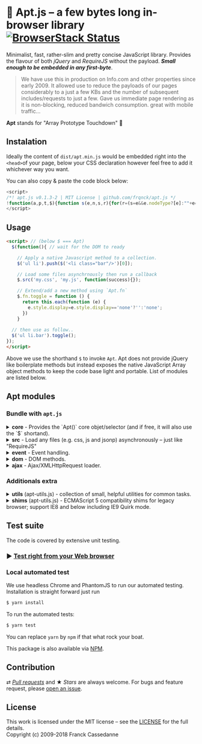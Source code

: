 # :rocket: Apt.js – a few bytes long in-browser library [![BrowserStack Status](https://automate.browserstack.com/badge.svg?badge_key=QVU1Mk5YclBuZURCQlp4Qlc5SFRvNVVTZFJZSnNISWNEeGZ6K2d6UjF2MD0tLU9naWlLcVFZZXJPZWIrWEhjV1pHS3c9PQ==--df9cb22735d60719d449c9567f083b0ea7626f91)](https://automate.browserstack.com/public-build/QVU1Mk5YclBuZURCQlp4Qlc5SFRvNVVTZFJZSnNISWNEeGZ6K2d6UjF2MD0tLU9naWlLcVFZZXJPZWIrWEhjV1pHS3c9PQ==--df9cb22735d60719d449c9567f083b0ea7626f91)

Minimalist, fast, rather-slim and pretty concise JavaScript library. Provides the flavour of both *jQuery* and *RequireJS* without the payload. ***Small enough to be embedded in any first-byte***.

> We have use this in production on Info.com and other properties since early 2009. It allowed use to reduce the payloads of our pages considerably to a just a few KBs and the number of subsequent includes/requests to just a few. Gave us immediate page rendering as it is non-blocking, reduced bandwich consumption. great with mobile traffic...

**Apt** stands for "Array Prototype Touchdown" :football:

## Instalation

Ideally the content of `dist/apt.min.js` would be embedded right into the `<head>`of your page, below your CSS declaration however feel free to add it whichever way you want.

You can also copy & paste the code block below: 

```js
<script>
/*! apt.js v0.1.3-2 | MIT License | github.com/frqnck/apt.js */
!function(a,p,t,$){function s(e,n,s,r){for(r=(s=e&&e.nodeType?[e]:""+e===e?/</.test(e)?((r=t.createElement(n||"Ap")).innerHTML=e,r.children):(n&&$(n)[0]||t).querySelectorAll(e):e||a).length;r--;a.unshift.call(this,s[r]));}$=function(e,n){return/^f/.test(typeof e)?/in/.test(t.readyState)?setTimeout("$("+e+")",9):e():new s(e,n)},s[p]=$[p]=$.fn=Array[p].slice(0),$.fn.each=function(e,n){return a.forEach.call(this,e,n),this},$.type=function(e){return e instanceof $?"$":{}.toString.call(e).match(/\s([a-zA-Z]+)/)[1]},(Apt=$).w=window,$.d=t,void 0===$.w.$&&($.w.$=$),$.ajax=function(e,n,s,r){n=n||function(){};try{r=new XMLHttpRequest}catch(e){for(var a=[6,3],c=0;c<a.length;c++)try{r=new ActiveXObject("Msxml2.XMLHTTP."+a[c]+".0")}catch(e){continue}}return r.open(s&&s.toUpperCase()||"GET",e,!0),r.onreadystatechange=function(){4==(r=this).readyState&&0!=r.status&&n&&(r.parse=function(){return JSON.parse(r.responseText)},n(r.responseText,200<=r.status&&r.status<300,r))},s||r.send(),r},$.legacy=!$.w.addEventListener&&$.w.attachEvent;function n(e,t,n,s,p,r){return r="EventListener",e.each(function(a){a["add"+r]?a[s+r](t,n,!1):a[p+"tachEvent"]("on"+t,n)})}$.fn.on=function(t,e){return n(this,t,e,"add","at")},$.fn.off=function(t,e){return n(this,t,e,"remove","de")},$.fn.html=function(n){return 0 in arguments?this.each(function(e){e.innerHTML=n}):0 in this?this[0].innerHTML:""},$.fn.addClass=function(n){return this.each(function(e){e.classList?e.classList.add(n):e.n+=" "+n})},$.fn.removeClass=function(n){return this.each(function(e){e.classList?e.classList.remove(n):e.n=e.n.replace(new RegExp("(^|\\b)"+n.split(" ").join("|")+"(\\b|$)","gi")," ")})},$.fn.css=function(n,s){return n+=":",this.each(function(e){$.legacy?e.style.cssText=n+("inherit"==s?"block":s):e.setAttribute("style",n+s)})},$.fn.append=function(n){return n="$"==$.type(n)?n[0]:n,this.each(function(e){e.appendChild(n)})};$.src=function(){var e=arguments,n=e.length,s=e[n-1],r=s.call,c=document;r&&n--;function i(e){if(e?this.success="error"!==e.type:function(e,n){n=e.readyState,e.children,"loaded"==n&&"loading"==e.readyState&&(e.success=!1),/in/.test(e.readyState)||(e.success="complete"==n||null)}(this),null!==this.success&&r&&!--n)return s(o.every(function(e){return e.success}))}for(var o=[],u=0;u<n;u++){var f=e[u],l=l||(-1<f.indexOf(".css")?"link":"script"),h={link:{rel:"stylesheet",href:f},script:{type:"text/javascript",src:f,async:!0}};for(var d in o[u]=c.createElement(l),o[u].success=null,h[l])o[u][d]=h[l][d];c.attachEvent&&!c.addEventListener?o[u].onreadystatechange=i:(o[u].onload=o[u].onerror=i,$("head")[0].appendChild(o[u]))}return this}}([],"prototype",document);
</script>
```

## Usage
```html
<script> // (below $ === Apt)
  $(function(){ // wait for the DOM to ready

    // Apply a native Javascript method to a collection. 
    $('ul li').push($('<li class="bar"/>')[0]);

    // Load some files asynchrnously then run a callback
    $.src('my.css', 'my.js', function(success){});

    // Extend/add a new method using `Apt.fn`
    $.fn.toggle = function () {
      return this.each(function (e) {
        e.style.display=e.style.display=='none'?'':'none';
      })
    }
  
  // then use as follow..
  $('ul li.bar').toggle();
});
</script>
```

Above we use the shorthand `$` to invoke `Apt`. Apt does not provide jQuery like boilerplate methods but instead exposes the native JavaScript Array object methods to keep the code base light and portable. List of modules are listed below.

## Apt modules

### Bundle with `apt.js`

<details><summary><b>core</b> - Provides the `Apt()` core objet/selector (and if free, it will also use the `$` shortand).</summary><p>

```js
`Apt()`	// Core `Apt` selector object returns a collection.
`$`	// Alias of `Apt` if global `$` is free - jQuery like!
`$.fn`	// to extend Apt prototype.
```
```js
`$.type()`	// Returns type
`$("ul li").each(...);`	// Iterare over the collection items.
```
```js
- `$().push(el)` // Adds one or more elements to the end, and returns the new length of the collection.
- `$().pop(el)` // Removes and returns the last element from the collection.
- `$().shift(el)` // Same as pop() but from the beginning.
- `$().unshift(el)` // Same as push() but from the beginning.
- `$().slice(0,1)` // Extracts a section, returns a new.
- `$().slice(0,1,el)` // Add/remove from specific location.
- `$().sort()`  // Sorts
- `$().reverse()` // Reverses
- `$().concat()`  // Joins 2 or more
- `$().join()`  // Joins all elements into a string
- and the usual `unique()`, `reduce()`, `indexOf()`, `filter()`, `some()`, `map()`, `every()`, ...
```
</p></details>

<details><summary><b>src</b> - Load any files (e.g. css, js and jsonp) asynchronously – just like "RequireJS"</summary><p>

```js
$.src("/my_styles.css", "/my_scripts.jss", "...");
$.src("/my_scripts.jsonp");
```
You can also use a callback as the last argument.
```js
$.src("/my_scripts.js", function(success) { console.log("success == true, succesfully loaded") } );
$.src("/my_styles.css", "/my_scripts.jss", "...", function(success) {} );
```

</p></details>

<details><summary><b>event</b> - Event handling.</summary><p>

```js
var callback = function(event){ console.log(event); }
$("div .link").on('mouseover', callback);
$("div .link").off('mouseover', callback);
```
</p></details>

<details><summary><b>dom</b> - DOM methods.</summary><p>

```js
var h = "Some <b>HTML</b>";
$('h1').html(h);
var out =$('h1').html(); // -> out == h
```
```js
$('ul li').addClass('foo');
$('ul li').removeClass('bar');
```
```js
$('.offers').css('diplay', 'none');
```
</p></details>

<details><summary><b>ajax</b> - Ajax/XMLHttpRequest loader.</summary><p>

```js
var callback = function(data, success, xhr){ console.log(data, success, xhr); }
$.ajax('https://api.github.com/users/frqnck', callback); // GET by default

var api = $.ajax('https://api.github.com/users/frqnck', callback, 'post');
api.send("foo=bar&buz=bar"); 
```
</p></details>

### Additionals extra

<details><summary><b>utils</b> (apt-utils.js) - collection of small, helpful utilities for common tasks.</summary><p>

```js
$.getUrlVars();			//
$.getCookie('name');	//
$.rmTags(html);			//
```
```js
var tpl = "Template {0} - {1}";
tpl.format(""foo", "bar");  // 
```
</p></details>

<details>
	<summary><b>shims</b> (apt-utils.js) - ECMAScript 5 compatibility shims for legacy browser; support IE8 and below including IE9 Quirk mode.</summary>

```js
- forEach()			-applies a callback to all the elements.
- map()				- creates new array thru callback.
- every() 			- tests a callback against the elements
- some()			- similar to every() but stop at first true!
- filter()          - creates new array with the elements that pass the test.
- indexOf			- returns the index of first matching element.
- reduce() 			- Iteratively reduce the array to a single value using a callback
```
</details>

## Test suite

The code is covered by extensive unit testing.

### :arrow_forward: [Test right from your Web browser](https://frqnck.github.io/apt.js/test/index.html)

### Local automated test

We use headless Chrome and PhantomJS to run our automated testing. Installation is straight forward just run 

~~~ sh
$ yarn install
~~~

To run the automated tests:

~~~ sh
$ yarn test
~~~

You can replace `yarn` by `npm` if that what rock your boat.

This package is also available via [NPM](https://www.npmjs.com/package/apt.js).

## Contribution

⇄ *[Pull requests](//github.com/frqnck/apt-js/blob/master/.github/CONTRIBUTING.md)* and ★ *Stars* are always welcome. For bugs and feature request, please [open an issue](//github.com/frqnck/apt-js/issues/new).


## License

This work is licensed under the MIT license – see the [LICENSE](MIT-LICENSE) for the full details.<br>Copyright (c) 2009-2018 Franck Cassedanne
